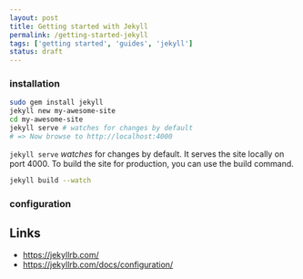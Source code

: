 ```yaml
---
layout: post
title: Getting started with Jekyll
permalink: /getting-started-jekyll
tags: ['getting started', 'guides', 'jekyll']
status: draft
---
```


### installation

```bash
sudo gem install jekyll
jekyll new my-awesome-site
cd my-awesome-site
jekyll serve # watches for changes by default
# => Now browse to http://localhost:4000
```

`jekyll serve` _watches_ for changes by default. It serves the site locally on port 4000. To build the site for production, you can use the build command.

```bash
jekyll build --watch
```

### configuration

Links
---
- https://jekyllrb.com/
- https://jekyllrb.com/docs/configuration/